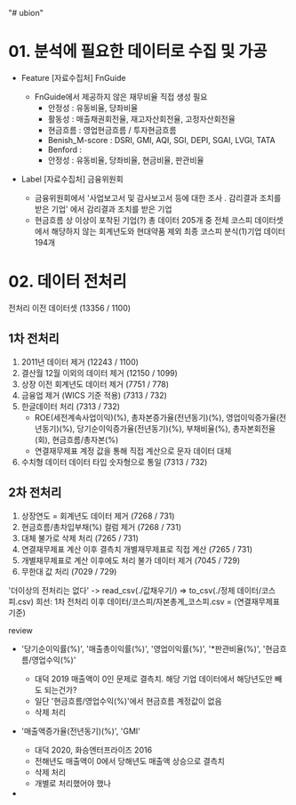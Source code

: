 "# ubion" 

# 01. 분석에 필요한 데이터로 수집 및 가공
- Feature
[자료수집처] FnGuide
    - FnGuide에서 제공하지 않은 재무비율 직접 생성 필요
        - 안정성 : 유동비율, 당좌비율
        - 활동성 : 매출채권회전율, 재고자산회전율, 고정자산회전율
        - 현금흐름 : 영업현금흐름 / 투자현금흐름
        - Benish_M-score : DSRI, GMI, AQI, SGI, DEPI, SGAI, LVGI, TATA
        - Benford : 
        - 안정성 : 유동비율, 당좌비율, 현금비율, 판관비율

- Label
[자료수집처] 금융위원회
    - 금융위원회에서 '사업보고서 및 감사보고서 등에 대한 조사 . 감리결과 조치를 받은 기업' 에서 감리결과 조치를 받은 기업
    - 현금흐름 상 이상이 포착된 기업(?)
    총 데이터 205개 중 전체 코스피 데이터셋에서 해당하지 않는 회계년도와 현대약품 제외
    최종 코스피 분식(1)기업 데이터 194개

# 02. 데이터 전처리
전처리 이전 데이터셋 (13356 / 1100)
## 1차 전처리
1. 2011년 데이터 제거 (12243 / 1100)
2. 결산월 12월 이외의 데이터 제거 (12150 / 1099)
3. 상장 이전 회계년도 데이터 제거 (7751 / 778)
4. 금융업 제거 (WICS 기준 적용) (7313 / 732)
5. 한글데이터 처리 (7313 / 732)
    - ROE(세전계속사업이익)(%), 총자본증가율(전년동기)(%), 영업이익증가율(전년동기)(%), 당기순이익증가율(전년동기)(%), 부채비율(%), 총자본회전율(회), 현금흐름/총자본(%)
    - 연결재무제표 계정 값을 통해 직접 계산으로 문자 데이터 대체
6. 수치형 데이터 데이터 타입 숫자형으로 통일 (7313 / 732)

## 2차 전처리
1. 상장연도 = 회계년도 데이터 제거 (7268 / 731)
2. 현금흐름/총차입부채(%) 컬럼 제거 (7268 / 731)
3. 대체 불가로 삭제 처리 (7265 / 731)
4. 연결재무제표 계산 이후 결측치 개별재무제표로 직접 계산 (7265 / 731)
5. 개별재무제표로 계산 이후에도 처리 불가 데이터 제거 (7045 / 729)
6. 무한대 값 처리 (7029 / 729)











'더이상의 전처리는 없다' -> read_csv(./값채우기/) => to_csv(./정제 데이터/코스피.csv)
희선: 1차 전처리 이후 데이터/코스피/자본총계_코스피.csv = (연결재무제표 기준)


review
- '당기순이익률(%)', '매출총이익률(%)', '영업이익률(%)', '*판관비율(%)', '현금흐름/영업수익(%)'
    - 대덕 2019 매출액이 0인 문제로 결측치. 해당 기업 데이터에서 해당년도만 빼도 되는건가?
    - 일단 '현금흐름/영업수익(%)'에서 현금흐름 계정값이 없음
    - 삭제 처리

- '매출액증가율(전년동기)(%)', 'GMI'
    - 대덕 2020, 화승엔터프라이즈 2016
    - 전해년도 매출액이 0에서 당해년도 매출액 상승으로 결측치
    - 삭제 처리
    - 개별로 처리했어야 했나

- 
